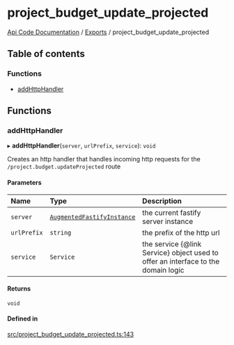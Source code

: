 # project\_budget\_update\_projected
 
[Api Code Documentation](../README.md) / [Exports](../modules.md) / project\_budget\_update\_projected

## Table of contents

### Functions

- [addHttpHandler](project_budget_update_projected.md#addhttphandler)

## Functions

### addHttpHandler

▸ **addHttpHandler**(`server`, `urlPrefix`, `service`): `void`

Creates an http handler that handles incoming http requests for the `/project.budget.updateProjected` route

#### Parameters

| Name | Type | Description |
| :------ | :------ | :------ |
| `server` | [`AugmentedFastifyInstance`](../interfaces/types.AugmentedFastifyInstance.md) | the current fastify server instance |
| `urlPrefix` | `string` | the prefix of the http url |
| `service` | `Service` | the service {@link Service} object used to offer an interface to the domain logic |

#### Returns

`void`

#### Defined in

[src/project_budget_update_projected.ts:143](https://github.com/openkfw/TruBudget/blob/b9aaff0/api/src/project_budget_update_projected.ts#L143)
